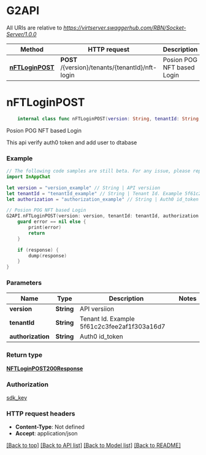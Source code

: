 # G2API

All URIs are relative to *https://virtserver.swaggerhub.com/RBN/Socket-Server/1.0.0*

Method | HTTP request | Description
------------- | ------------- | -------------
[**nFTLoginPOST**](G2API.md#nftloginpost) | **POST** /{version}/tenants/{tenantId}/nft-login | Posion POG NFT based Login


# **nFTLoginPOST**
```swift
    internal class func nFTLoginPOST(version: String, tenantId: String, authorization: String, completion: @escaping (_ data: NFTLoginPOST200Response?, _ error: Error?) -> Void)
```

Posion POG NFT based Login

This api verify auth0 token and add user to dtabase

### Example
```swift
// The following code samples are still beta. For any issue, please report via http://github.com/OpenAPITools/openapi-generator/issues/new
import InAppChat

let version = "version_example" // String | API versiion
let tenantId = "tenantId_example" // String | Tenant Id. Example 5f61c2c3fee2af1f303a16d7
let authorization = "authorization_example" // String | Auth0 id_token

// Posion POG NFT based Login
G2API.nFTLoginPOST(version: version, tenantId: tenantId, authorization: authorization) { (response, error) in
    guard error == nil else {
        print(error)
        return
    }

    if (response) {
        dump(response)
    }
}
```

### Parameters

Name | Type | Description  | Notes
------------- | ------------- | ------------- | -------------
 **version** | **String** | API versiion | 
 **tenantId** | **String** | Tenant Id. Example 5f61c2c3fee2af1f303a16d7 | 
 **authorization** | **String** | Auth0 id_token | 

### Return type

[**NFTLoginPOST200Response**](NFTLoginPOST200Response.md)

### Authorization

[sdk_key](../README.md#sdk_key)

### HTTP request headers

 - **Content-Type**: Not defined
 - **Accept**: application/json

[[Back to top]](#) [[Back to API list]](../README.md#documentation-for-api-endpoints) [[Back to Model list]](../README.md#documentation-for-models) [[Back to README]](../README.md)

